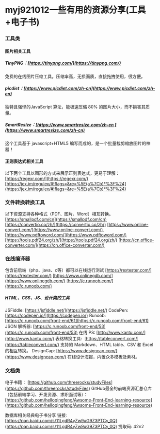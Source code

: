 # myj921012一些有用的资源分享(工具+电子书)

### 工具类  

#### 图片相关工具
##### TinyPNG：[https://tinypng.com/](https://tinypng.com/)
免费的在线图片压缩工具，压缩率高，无损画质，直接拖拽使用，很方便。

##### picdiet：[https://www.picdiet.com/zh-cn](https://www.picdiet.com/zh-cn)
独特且强悍的JavaScript 算法，能极速压缩 80% 的图片大小，而不损害其质量。

##### SmartResize：[https://www.smartresize.com/zh-cn ](https://www.smartresize.com/zh-cn)
这个工具基于 javascript+HTML5 编写而成的，是一个批量裁剪缩放图片的神器！

#### 正则表达式相关工具
以下两个工具以图形的方式来展示正则表达式，更易于理解：
[https://regexr.com/](https://regexr.com/)
[https://jex.im/regulex/#!flags=&re=%5E(a%7Cb)*%3F%24](https://jex.im/regulex/#!flags=&re=%5E(a%7Cb)*%3F%24)

### 文件转换转换工具
以下资源支持各种格式（PDF、图片、Word）相互转换。
[https://smallpdf.com/cn](https://smallpdf.com/cn)
[https://convertio.co/zh/](https://convertio.co/zh/)
[https://www.online-convert.com/](https://www.online-convert.com/) 
[https://www.pdftoword.com/](https://www.pdftoword.com/)
[https://tools.pdf24.org/zh/](https://tools.pdf24.org/zh/)
[https://cn.office-converter.com/](https://cn.office-converter.com/)

### 在线编译器  

包含前后端（php、java、c等）都可以在线运行测试
[https://rextester.com/](https://rextester.com/)
[https://www.onlinegdb.com/](https://www.onlinegdb.com/)
[https://c.runoob.com/](https://c.runoob.com/)

##### HTML、CSS、JS、设计类的工具  

JSFiddle: [https://jsfiddle.net/](https://jsfiddle.net/)
CodePen: [https://codepen.io/](https://codepen.io/)
Runoob: [https://c.runoob.com/front-end/61](https://c.runoob.com/front-end/61)
JSON 解析器: [https://c.runoob.com/front-end/53](https://c.runoob.com/front-end/53)
在线 PS: [http://www.kantu.com/](http://www.kantu.com/)
表格转换工具:  [https://tableconvert.com/](https://tableconvert.com/)
支持的 Markdown、HTML table、CSV 和 Excel 的相互转换。
DesignCap: [https://www.designcap.com/](https://www.designcap.com/)
在线设计海报，内置众多模板及素材。

### 文档类
电子书籍：
[https://github.com/threerocks/studyFiles](https://github.com/threerocks/studyFiles)
GitHub最全的前端资源汇总仓库（包括前端学习、开发资源、求职面试等）：
[https://github.com/helloqingfeng/Awsome-Front-End-learning-resource](https://github.com/helloqingfeng/Awsome-Front-End-learning-resource)

数据库相关经典电子书分享
链接: [https://pan.baidu.com/s/11LgdR4yZw9uG9Z3PTCy_0Q](https://pan.baidu.com/s/11LgdR4yZw9uG9Z3PTCy_0Q)
提取码: 42n2